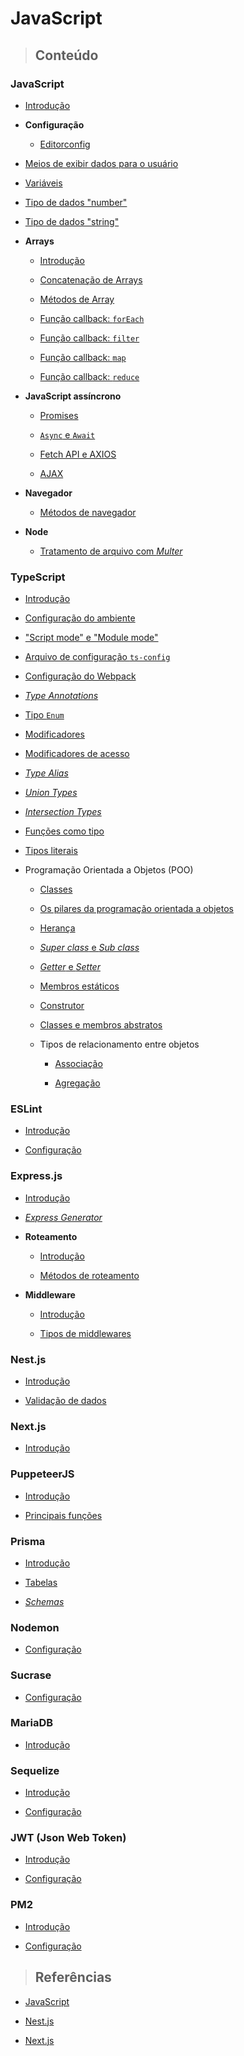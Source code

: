 # JavaScript

> ## **Conteúdo**

### JavaScript

- [Introdução](./introducao.md)

- **Configuração**

  - [Editorconfig](./editorconfig.md)

- [Meios de exibir dados para o usuário](./core/meios-de-exibir-dados-para-o-usuario.md)

- [Variáveis](./core/variaveis.md)

- [Tipo de dados "number"](./core/number.md)

- [Tipo de dados "string"](./core/string.md)

- **Arrays**

  - [Introdução](./core/arrays/introduction.md)

  - [Concatenação de Arrays](./core/arrays/arrays-concatenation.md)

  - [Métodos de Array](./core/arrays/array-methods.md)

  - [Função callback: `forEach`](./core/arrays/foreach-callback-function.md)

  - [Função callback: `filter`](./core/arrays/filter-callback-function.md)

  - [Função callback: `map`](./core/arrays/map-callback-function.md)

  - [Função callback: `reduce`](./core/arrays/reduce-callback-function.md)

- **JavaScript assíncrono**

  - [Promises](./core/asynchronous/promises.md)

  - [`Async` e `Await`](./core/asynchronous/async-and-await.md)

  - [Fetch API e AXIOS](./core/asynchronous/fetch-api-and-axios.md)

  - [AJAX](./core/asynchronous/ajax.md)

- **Navegador**

  - [Métodos de navegador](./core/browser/browser-methods.md)

- **Node**

  - [Tratamento de arquivo com _Multer_](./node/file-handling-multer.md)

### TypeScript

- [Introdução](./typescript/introduction.md)

- [Configuração do ambiente](./typescript/environment-configuration.md)

- ["Script mode" e "Module mode"](./typescript/script-mode-e-module-mode.md)

- [Arquivo de configuração `ts-config`](./typescript/tsconfig.md)

- [Configuração do Webpack](./typescript/webpack-configuration.md)

- [_Type Annotations_](./typescript/type-annotations.md)

- [Tipo `Enum`](./typescript/enum-type.md)

- [Modificadores](./typescript/modifiers.md)

- [Modificadores de acesso](./typescript/access-modifiers.md)

- [_Type Alias_](./typescript/type-alias.md)

- [_Union Types_](./typescript/union-types.md)

- [_Intersection Types_](./typescript/intersection-types.md)

- [Funções como tipo](./typescript/function-as-type.md)

- [Tipos literais](./typescript/literal-types.md)

- Programação Orientada a Objetos (POO)

  - [Classes](./typescript/poo/classes.md)

  - [Os pilares da programação orientada a objetos](./typescript/poo/the-pillars-of-object-oriented-programming.md)

  - [Herança](./typescript/poo/inheritance.md)

  - [_Super class_ e _Sub class_](./typescript/poo/super-class-and-sub-class.md)

  - [_Getter_ e _Setter_](./typescript/poo/getter-and-setter.md)

  - [Membros estáticos](./typescript/poo/static-members.md)

  - [Construtor](./typescript/poo/constructor.md)

  - [Classes e membros abstratos](./typescript/poo/abstract-classes-and-members.md)

  - Tipos de relacionamento entre objetos

    - [Associação](./typescript/poo/object-relationship-types/association.md)

    - [Agregação](./typescript/poo/object-relationship-types/aggregation.md)

### ESLint

- [Introdução](./frameworks/eslint/introduction.md)

- [Configuração](./frameworks/eslint/configuration.md)

### Express.js

- [Introdução](./frameworks/expressjs/introduction.md)

- [_Express Generator_](./frameworks/expressjs/express.generator.md)

- **Roteamento**

  - [Introdução](./frameworks/expressjs/routing-introduction.md)

  - [Métodos de roteamento](./frameworks/expressjs/routing-methods.md)

- **Middleware**

  - [Introdução](./frameworks/expressjs/middlewares-introduction.md)

  - [Tipos de middlewares](./frameworks/expressjs/middleware-types.md)

### Nest.js

- [Introdução](./frameworks/nestjs/introduction.md)

- [Validação de dados](./frameworks/nestjs//data-validation.md)

### Next.js

- [Introdução](./frameworks/nextjs/introduction.md)

### PuppeteerJS

- [Introdução](./frameworks/puppeteerjs/introduction.md)

- [Principais funções](./frameworks/puppeteerjs/functions.md)

### Prisma

- [Introdução](./frameworks/prisma/introduction.md)

- [Tabelas](./frameworks/prisma/tables.md)

- [_Schemas_](./frameworks/prisma/schemas.md)

### Nodemon

- [Configuração](./frameworks/nodemon/configuration.md)

### Sucrase

- [Configuração](./frameworks/nodemon/configuration.md)

### MariaDB

- [Introdução](./frameworks/mariadb/introduction.md)

### Sequelize

- [Introdução](./frameworks/sequelize/introduction.md)

- [Configuração](./frameworks/sequelize/configuration.md)

### JWT (Json Web Token)

- [Introdução](./frameworks/jwt/introduction.md)

- [Configuração](./frameworks/jwt/configuration.md)

### PM2

- [Introdução](./frameworks/pm2/introduction.md)

- [Configuração](./frameworks/pm2/configuration.md)

> ## **Referências**

- [JavaScript](./references.md)

- [Nest.js](./frameworks/nestjs/references.md)

- [Next.js](./frameworks/nextjs/references.md)

